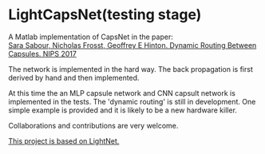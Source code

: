 # LightCapsNet(testing stage)

A Matlab implementation of CapsNet in the paper:   
[Sara Sabour, Nicholas Frosst, Geoffrey E Hinton. Dynamic Routing Between Capsules. NIPS 2017](https://arxiv.org/abs/1710.09829)

The network is implemented in the hard way. The back propagation is first derived by hand and then implemented.

At this time the an MLP capsule network and CNN capsult network is implemented in the tests. 
The 'dynamic routing' is still in development. One simple example is provided and it is likely to be a new hardware killer. 

Collaborations and contributions are very welcome.
 
[This project is based on LightNet.](https://github.com/yechengxi/LightNet)


